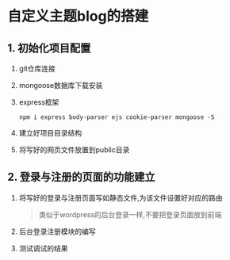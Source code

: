 # 自定义主题blog的搭建

## 1. 初始化项目配置

1. git仓库连接

2. mongoose数据库下载安装

3. express框架

   ```shell
   npm i express body-parser ejs cookie-parser mongoose -S
   ```

4. 建立好项目目录结构

5. 将写好的网页文件放置到public目录

## 2. 登录与注册的页面的功能建立

1. 将写好的登录与注册页面写如静态文件,为该文件设置好对应的路由

   > 类似于wordpress的后台登录一样,不要把登录页面放到前端

   

2. 后台登录注册模块的编写

3. 测试调试的结果

   


